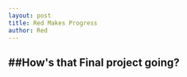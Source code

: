```yaml
---
layout: post
title: Red Makes Progress
author: Red
---
```



##How's that Final project going?
-------------------------------------
